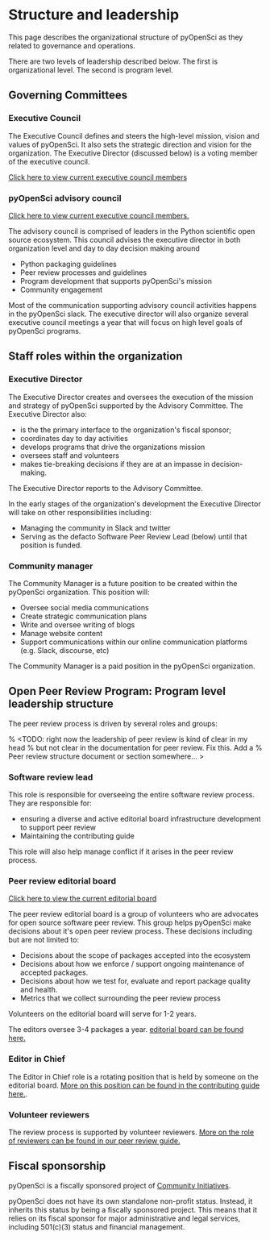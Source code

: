 # Structure and leadership

This page describes the organizational structure of pyOpenSci as they 
related to governance and operations. 

There are two levels of leadership described below. 
The first is organizational level. The second is program level.

## Governing Committees

### Executive Council 

The Executive Council defines and steers the high-level 
mission, vision and values of pyOpenSci. It also sets the strategic direction and vision for the organization.
The Executive Director (discussed below) is a voting member of the executive council. 

[Click here to view current executive council members](https://www.pyopensci.org/our-community/#external-advisory-committee--leadership)

### pyOpenSci advisory council 

[Click here to view current executive council members.](https://www.pyopensci.org/our-community/#pyopensci-working-advisory-committee) 

The advisory council is comprised of leaders in the Python scientific 
open source ecosystem. This council advises the executive director 
in both organization level and day to day decision making around 

* Python packaging guidelines
* Peer review processes and guidelines 
* Program development that supports pyOpenSci's mission  
* Community engagement 

Most of the communication supporting advisory council activities 
happens in the pyOpenSci slack. The executive director will also 
organize several executive council meetings a year that will focus 
on high level goals of pyOpenSci programs.

## Staff roles within the organization

### Executive Director 
The Executive Director creates and oversees the execution of the mission and 
strategy of pyOpenSci supported by the Advisory Committee. The Executive Director
also:

* is the the primary interface to the organization's fiscal sponsor;
* coordinates day to day activities
* develops programs that drive the organizations mission
* oversees staff and volunteers
* makes tie-breaking decisions if they are at an impasse in decision-making.
 
 The Executive Director reports to the Advisory Committee.

 In the early stages of the organization's development the Executive Director
 will take on other responsibilities including:

 *  Managing the community in Slack and twitter
 *  Serving as the defacto Software Peer Review Lead (below) until that position is funded.

 ### Community manager 
 The Community Manager is a future position to be created within the pyOpenSci
 organization. This position will:
 
 * Oversee social media communications
 * Create strategic communication plans
 * Write and oversee writing of blogs
 * Manage website content
 * Support communications within our online communication platforms (e.g. Slack, discourse, etc) 

The Community Manager is a paid position in the pyOpenSci organization.

## Open Peer Review Program: Program level leadership structure

The peer review process is driven by several roles and groups:

% <TODO: right now the leadership of peer review is kind of clear in my head
% but not clear in the documentation for peer review. Fix this. Add a 
% Peer review structure document or section somewhere... >

### Software review lead

This role is responsible for overseeing the entire software review process. They are responsible for:
* ensuring a diverse and active editorial board infrastructure development to support  peer review
* Maintaining the contributing guide

This role will also help manage conflict if it arises in the peer review process.

### Peer review editorial board 

[Click here to view the current editorial board](https://www.pyopensci.org/about-peer-review/#our-editorial-board)

The peer review editorial board is a group of volunteers who are 
advocates for open source software peer review. This 
group helps pyOpenSci make decisions about it's open peer review process. 
These decisions including but are not limited to:

* Decisions about the scope of packages accepted into the ecosystem
* Decisions about how we enforce / support ongoing maintenance of accepted packages.
* Decisions about how we test for, evaluate and report package quality and health. 
* Metrics that we collect surrounding the peer review process

Volunteers on the editorial board will serve for 1-2 years.

The editors oversee 3-4 packages a year. 
[editorial board can be found here.](https://www.pyopensci.org/contributing-guide/open-source-software-submissions/editors-guide.html)

### Editor in Chief

The Editor in Chief role is a rotating position
that is held by someone on the editorial board. [More on this position can be 
found in the contributing guide here.](https://www.pyopensci.org/contributing-guide/open-source-software-submissions/editor-in-chief-guide.html).

### Volunteer reviewers

The review process is supported by volunteer reviewers.
[More on the role of reviewers can be found in our peer review guide.](https://www.pyopensci.org/contributing-guide/open-source-software-submissions/reviewer-guide.html)

## Fiscal sponsorship

pyOpenSci is a fiscally sponsored project of [Community
Initiatives](https://www.communityin.org).

pyOpenSci does not have its own standalone non-profit status. Instead, 
it inherits this status by being a fiscally sponsored project. This 
means that it relies on its fiscal sponsor for major administrative and 
legal services, including 501(c)(3) status and financial management.